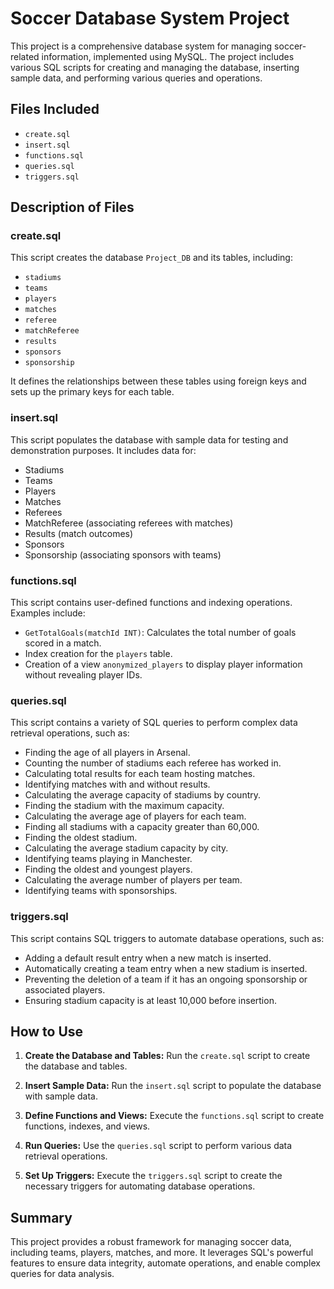 # Soccer Database System Project

This project is a comprehensive database system for managing soccer-related information, implemented using MySQL. The project includes various SQL scripts for creating and managing the database, inserting sample data, and performing various queries and operations.

## Files Included

- `create.sql`
- `insert.sql`
- `functions.sql`
- `queries.sql`
- `triggers.sql`

## Description of Files

### create.sql

This script creates the database `Project_DB` and its tables, including:

- `stadiums`
- `teams`
- `players`
- `matches`
- `referee`
- `matchReferee`
- `results`
- `sponsors`
- `sponsorship`

It defines the relationships between these tables using foreign keys and sets up the primary keys for each table.

### insert.sql

This script populates the database with sample data for testing and demonstration purposes. It includes data for:

- Stadiums
- Teams
- Players
- Matches
- Referees
- MatchReferee (associating referees with matches)
- Results (match outcomes)
- Sponsors
- Sponsorship (associating sponsors with teams)

### functions.sql

This script contains user-defined functions and indexing operations. Examples include:

- `GetTotalGoals(matchId INT)`: Calculates the total number of goals scored in a match.
- Index creation for the `players` table.
- Creation of a view `anonymized_players` to display player information without revealing player IDs.

### queries.sql

This script contains a variety of SQL queries to perform complex data retrieval operations, such as:

- Finding the age of all players in Arsenal.
- Counting the number of stadiums each referee has worked in.
- Calculating total results for each team hosting matches.
- Identifying matches with and without results.
- Calculating the average capacity of stadiums by country.
- Finding the stadium with the maximum capacity.
- Calculating the average age of players for each team.
- Finding all stadiums with a capacity greater than 60,000.
- Finding the oldest stadium.
- Calculating the average stadium capacity by city.
- Identifying teams playing in Manchester.
- Finding the oldest and youngest players.
- Calculating the average number of players per team.
- Identifying teams with sponsorships.

### triggers.sql

This script contains SQL triggers to automate database operations, such as:

- Adding a default result entry when a new match is inserted.
- Automatically creating a team entry when a new stadium is inserted.
- Preventing the deletion of a team if it has an ongoing sponsorship or associated players.
- Ensuring stadium capacity is at least 10,000 before insertion.

## How to Use

1. **Create the Database and Tables:**
   Run the `create.sql` script to create the database and tables.

2. **Insert Sample Data:**
   Run the `insert.sql` script to populate the database with sample data.

3. **Define Functions and Views:**
   Execute the `functions.sql` script to create functions, indexes, and views.

4. **Run Queries:**
   Use the `queries.sql` script to perform various data retrieval operations.

5. **Set Up Triggers:**
   Execute the `triggers.sql` script to create the necessary triggers for automating database operations.

## Summary

This project provides a robust framework for managing soccer data, including teams, players, matches, and more. It leverages SQL's powerful features to ensure data integrity, automate operations, and enable complex queries for data analysis.
